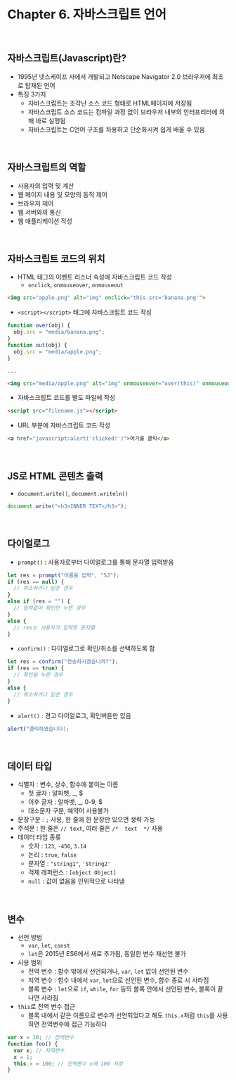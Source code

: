 # Chapter 6. 자바스크립트 언어

<br>

## 자바스크립트(Javascript)란?

- 1995년 넷스케이프 사에서 개발되고 Netscape Navigator 2.0 브라우저에 최초로 탑재된 언어
- 특징 3가지
  + 자바스크립트는 조각난 소스 코드 형태로 HTML페이지에 저장됨
  + 자바스크립트 소스 코드는 컴파일 과정 없이 브라우저 내부의 인터프리터에 의해 바로 실행됨
  + 자바스크립트는 C언어 구조를 차용하고 단순화시켜 쉽게 배울 수 있음

<br>

## 자바스크립트의 역할
- 사용자의 입력 및 계산
- 웹 페이지 내용 및 모양의 동적 제어
- 브라우저 제어
- 웹 서버와의 통신
- 웹 애플리케이션 작성

<br>

## 자바스크립트 코드의 위치
- HTML 태그의 이벤트 리스너 속성에 자바스크립트 코드 작성
  + `onclick`, `onmouseover`, `onmouseout`
```html
<img src="apple.png" alt="img" onclick="this.src='banana.png'">
```
- `<script></script>` 태그에 자바스크립트 코드 작성
```javascript
function over(obj) {
  obj.src = "media/banana.png";
}
function out(obj) {
  obj.src = "media/apple.png";
}
```
`...`
```html
<img src="media/apple.png" alt="img" onmouseover="over(this)" onmouseout="out(this)">
```
- 자바스크립트 코드를 별도 파일에 작성
```html
<script src="filename.js"></script>
```
- URL 부분에 자바스크립트 코드 작성
```html
<a href="javascript:alert('clicked!')">여기를 클릭</a>
```
<br>

## JS로 HTML 콘텐츠 출력
- `document.write()`, `document.writeln()`
```javascript
document.write("<h3>INNER TEXT</h3>");
```
<br>

## 다이얼로그
- `prompt()` : 사용자로부터 다이얼로그를 통해 문자열 입력받음
```javascript
let res = prompt("이름을 입력", "SJ");
if (res == null) {
  // 취소하거나 닫은 경우
}
else if (res = "") {
  // 입력없이 확인만 누른 경우
}
else {
  // res는 사용자가 입력한 문자열
}
```
- `confirm()` : 다이얼로그로 확인/취소를 선택하도록 함
```javascript
let res = confirm("전송하시겠습니까?");
if (res == true) {
  // 확인을 누른 경우
}
else {
  // 취소하거나 닫은 경우
}
```
- `alert()` : 경고 다이얼로그, 확인버튼만 있음
```javascript
alert("클릭하였습니다);
```
<br>

## 데이터 타입
- 식별자 : 변수, 상수, 함수에 붙이는 이름
  + 첫 글자 : 알파벳, _, $
  + 이후 글자 : 알파벳, _, 0-9, $
  + 대소문자 구분, 예약어 사용불가
- 문장구분 : `;` 사용, 한 줄에 한 문장만 있으면 생략 가능
- 주석문 : 한 줄은 `// text`, 여러 줄은 `/*  text  */` 사용
- 데이터 타입 종류
  + 숫자 : `123`, `-456`, `3.14`
  + 논리 : `true`, `false`
  + 문자열 : `"string1"`, `'String2'`
  + 객체 레퍼런스 : `[object Object]`
  + `null` : 값이 없음을 인위적으로 나타냄

<br>

## 변수
- 선언 방법
  + `var`, `let`, `const`
  + `let`은 2015년 ES6에서 새로 추가됨, 동일한 변수 재선언 불가
- 사용 범위
  + 전역 변수 : 함수 밖에서 선언되거나, `var`, `let` 없이 선언된 변수
  + 지역 변수 : 함수 내에서 `var`, `let`으로 선언된 변수, 함수 종료 시 사라짐
  + 블록 변수 : `let`으로 `if`, `while`, `for` 등의 블록 안에서 선언된 변수, 블록이 끝나면 사라짐
- `this`로 전역 변수 접근
  + 블록 내에서 같은 이름으로 변수가 선언되었다고 해도 `this.x`처럼 `this`를 사용하면 전역변수에 접근 가능하다
```javascript
var x = 10; // 전역변수
function foo() {
  var x; // 지역변수
  x = 1;
  this.x = 100; // 전역변수 x에 100 저장
}
```
